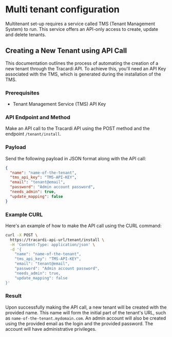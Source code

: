 # Multi tenant configuration

Multitenant set-up requires a service called TMS (Tenant Management System) to run. This service offers an API-only
access to create, update and delete tenants.

## Creating a New Tenant using API Call

This documentation outlines the process of automating the creation of a new tenant through the Tracardi API. To achieve
this, you'll need an API Key associated with the TMS, which is generated during the installation of the TMS.

### Prerequisites

- Tenant Management Service (TMS) API Key

### API Endpoint and Method

Make an API call to the Tracardi API using the POST method and the endpoint `/tenant/install`.

### Payload

Send the following payload in JSON format along with the API call:

```json
{
  "name": "name-of-the-tenant",
  "tms_api_key": "TMS-API-KEY",
  "email": "tenant@email",
  "password": "Admin account password",
  "needs_admin": true,
  "update_mapping": false
}
```

### Example CURL

Here's an example of how to make the API call using the CURL command:

```bash
curl -X POST \
  https://tracardi-api-url/tenant/install \
  -H 'Content-Type: application/json' \
  -d '{
    "name": "name-of-the-tenant",
    "tms_api_key": "TMS-API-KEY",
    "email": "tenant@email",
    "password": "Admin account password",
    "needs_admin": true,
    "update_mapping": false
}'
```

### Result

Upon successfully making the API call, a new tenant will be created with the provided name. This name will form the
initial part of the tenant's URL, such as `name-of-the-tenant.mydomain.com`. An admin account will also be created using
the provided email as the login and the provided password. The account will have administrative privileges. 

